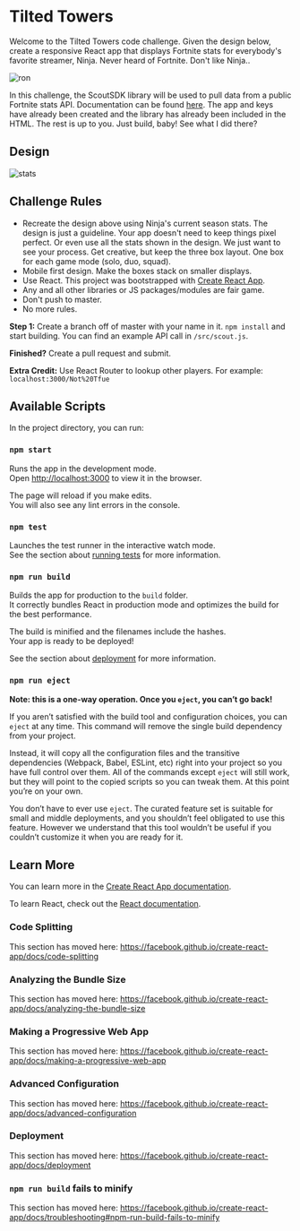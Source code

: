 # Tilted Towers

Welcome to the Tilted Towers code challenge. Given the design below, create a responsive React app that displays Fortnite stats for everybody's favorite streamer, Ninja. Never heard of Fortnite. Don't like Ninja..

![ron](https://user-images.githubusercontent.com/1694414/51520602-fdd13b00-1dd8-11e9-8ae9-9e326ede167b.gif)

In this challenge, the ScoutSDK library will be used to pull data from a public Fortnite stats API. Documentation can be found [here](https://www.scoutsdk.com/developers/docs/getting-started/web). The app and keys have already been created and the library has already been included in the HTML. The rest is up to you. Just build, baby! See what I did there?

## Design
![stats](https://user-images.githubusercontent.com/1694414/51521378-50135b80-1ddb-11e9-933d-90ba254887e3.png)

## Challenge Rules
* Recreate the design above using Ninja's current season stats. The design is just a guideline. Your app doesn't need to keep things pixel perfect. Or even use all the stats shown in the design. We just want to see your process. Get creative, but keep the three box layout. One box for each game mode (solo, duo, squad).
* Mobile first design. Make the boxes stack on smaller displays.
* Use React. This project was bootstrapped with [Create React App](https://github.com/facebook/create-react-app).
* Any and all other libraries or JS packages/modules are fair game.
* Don't push to master.
* No more rules.

__Step 1:__ Create a branch off of master with your name in it. `npm install` and start building. You can find an example API call in `/src/scout.js`.

__Finished?__ Create a pull request and submit.

__Extra Credit:__ Use React Router to lookup other players. For example: `localhost:3000/Not%20Tfue`

## Available Scripts

In the project directory, you can run:

### `npm start`

Runs the app in the development mode.<br>
Open [http://localhost:3000](http://localhost:3000) to view it in the browser.

The page will reload if you make edits.<br>
You will also see any lint errors in the console.

### `npm test`

Launches the test runner in the interactive watch mode.<br>
See the section about [running tests](https://facebook.github.io/create-react-app/docs/running-tests) for more information.

### `npm run build`

Builds the app for production to the `build` folder.<br>
It correctly bundles React in production mode and optimizes the build for the best performance.

The build is minified and the filenames include the hashes.<br>
Your app is ready to be deployed!

See the section about [deployment](https://facebook.github.io/create-react-app/docs/deployment) for more information.

### `npm run eject`

**Note: this is a one-way operation. Once you `eject`, you can’t go back!**

If you aren’t satisfied with the build tool and configuration choices, you can `eject` at any time. This command will remove the single build dependency from your project.

Instead, it will copy all the configuration files and the transitive dependencies (Webpack, Babel, ESLint, etc) right into your project so you have full control over them. All of the commands except `eject` will still work, but they will point to the copied scripts so you can tweak them. At this point you’re on your own.

You don’t have to ever use `eject`. The curated feature set is suitable for small and middle deployments, and you shouldn’t feel obligated to use this feature. However we understand that this tool wouldn’t be useful if you couldn’t customize it when you are ready for it.

## Learn More

You can learn more in the [Create React App documentation](https://facebook.github.io/create-react-app/docs/getting-started).

To learn React, check out the [React documentation](https://reactjs.org/).

### Code Splitting

This section has moved here: https://facebook.github.io/create-react-app/docs/code-splitting

### Analyzing the Bundle Size

This section has moved here: https://facebook.github.io/create-react-app/docs/analyzing-the-bundle-size

### Making a Progressive Web App

This section has moved here: https://facebook.github.io/create-react-app/docs/making-a-progressive-web-app

### Advanced Configuration

This section has moved here: https://facebook.github.io/create-react-app/docs/advanced-configuration

### Deployment

This section has moved here: https://facebook.github.io/create-react-app/docs/deployment

### `npm run build` fails to minify

This section has moved here: https://facebook.github.io/create-react-app/docs/troubleshooting#npm-run-build-fails-to-minify
